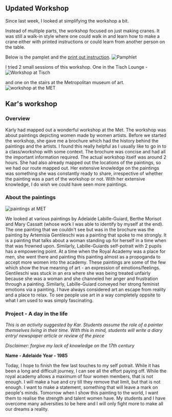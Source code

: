 ## Updated Workshop

Since last week, I looked at simplifying the workshop a bit.

Instead of multiple parts, the workshop focused on just making cranes. It was still a walk-in style where one could walk in and learn how to make a crane either with printed instructions or could learn from another person on the table.

Below is the pamplet and the [print out instruction](https://en.wikipedia.org/wiki/Orizuru#Folding_the_orizuru).
![Pamphlet](http://i.imgur.com/POSXmEs.png)

I tried 2 small sessions of this workshop. One in the Tisch Lounge -
![Workshop at Tisch](http://i.imgur.com/pmib3ZX.jpg)

and one on the stairs at the Metropolitan museum of art.
![workshop at the MET](http://i.imgur.com/stkfp5X.jpg)

## Kar's workshop

### Overview

Karly had mapped out a wonderful workshop at the Met. The workshop was about paintings depicting women made by women artists. Before we started the workshop, she gave me a brochure which had the history behind the paintings and the artists. I found this really helpful as I usually like to go in to a class/workshop with some context. The brochure was concise and had all the important information required.
The actual workshop itself was around 2 hours. She had also already mapped out the locations of the paintings, so we had our route mapped out. Her extensive knowledge on the paintings was something she was constantly ready to share, irrespective of whether the painting was a part of the workshop or not.
With her extensive knowledge, I do wish we could have seen more paintings.

### About the paintings

![paintings at MET](http://i.imgur.com/yRhzTIL.jpg)

We looked at various paintings by Adelaide Labille-Guiard, Berthe Morisot and Mary Cassatt (whose work I was able to identify by myself at the end). The one painting that we couldn't see but was in the brochure was the painting by Artemisia Gentileschi was a painting that spoke to me strongly. It is a painting that talks about a woman standing up for herself in a time when that was frowned upon. Similarly, Labille-Guiards self-potrait with 2 pupils has a empowering point. At a time when the Royal Academy was a place for men, she went there and painting this painting almost as a propoganda to accept more women into the academy.
These paintings are some of the few which show the true meaning of art - an expression of emotions/feelings. Gentileschi was stuck in an era where she was being treated unfairly because she was a woman and she channeled her anger and frustration through a painting. Similarly, Labille-Guiard conveyed her strong feminist emotions via a painting. I have always considered art an escape from reality and a place to relax. To see people use art in a way completely oppsite to what I am used to was  simply  fascinating.

### Project - A day in the life

*This is an activity suggested by Kar. Students assume the role of a painter themselves living in their time. With this in mind, students will write a diary entry/ newspaper article or review of the piece*

*Disclaimer: forgive my lack of knowledge on the 17th century*

**Name - Adelaide**
**Year - 1985**

Today, I hope to finish the few last touches to my self potrait. While it has been a long and difficult journey, I can see all the effort paying off. While the royal academy allows a maximum of four women members, that is not enough. I will make a hue and cry till they remove that limit, but that is not enough. I want to make a statement, something that will leave a mark on people's minds. Tomorrow when I show this painting to the world, I want them to realise the strength and talent women have. My students and I have overcome many adversities to be here and I will only fight more to make all our dreams a reality.
